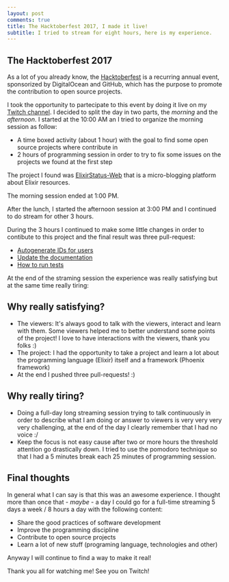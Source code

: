 ```yaml
---
layout: post
comments: true
title: The Hacktoberfest 2017, I made it live!
subtitle: I tried to stream for eight hours, here is my experience.
---
```


## The Hacktoberfest 2017

As a lot of you already know, the [Hacktoberfest](https://hacktoberfest.digitalocean.com/) is a recurring annual event, sponsorized by DigitalOcean and GitHub, which has the purpose to promote the contribution to open source projects.

I took the opportunity to partecipate to this event by doing it live on my [Twitch channel](https://twitch.tv/joebew42). I decided to split the day in two parts, the _morning_ and the _afternoon_. I started at the 10:00 AM an I tried to organize the morning session as follow:

- A time boxed activity (about 1 hour) with the goal to find some open source projects where contribute in
- 2 hours of programming session in order to try to fix some issues on the projects we found at the first step

The project I found was [ElixirStatus-Web](https://github.com/rrrene/elixirstatus-web) that is a micro-blogging platform about Elixir resources.

The morning session ended at 1:00 PM.

After the lunch, I started the afternoon session at 3:00 PM and I continued to do stream for other 3 hours.

During the 3 hours I continued to make some little changes in order to contibute to this project and the final result was three pull-request:

- [Autogenerate IDs for users](https://github.com/rrrene/elixirstatus-web/pull/60)
- [Update the documentation](https://github.com/rrrene/elixirstatus-web/pull/59)
- [How to run tests](https://github.com/rrrene/elixirstatus-web/pull/58)

At the end of the straming session the experience was really satisfying but at the same time really tiring:

## Why really satisfying?

- The viewers: It's always good to talk with the viewers, interact and learn with them. Some viewers helped me to better understand some points of the project! I love to have interactions with the viewers, thank you folks :)
- The project: I had the opportunity to take a project and learn a lot about the programming language (Elixir) itself and a framework (Phoenix framework)
- At the end I pushed three pull-requests! :)

## Why really tiring?

- Doing a full-day long streaming session trying to talk continuously in order to describe what I am doing or answer to viewers is very very very very challenging, at the end of the day I clearly remember that I had no voice :/
- Keep the focus is not easy cause after two or more hours the threshold attention go drastically down. I tried to use the pomodoro technique so that I had a 5 minutes break each 25 minutes of programming session.

## Final thoughts

In general what I can say is that this was an awesome experience. I thought more than once that - _maybe_ - a day I could go for a full-time streaming 5 days a week / 8 hours a day with the following content:

- Share the good practices of software development
- Improve the programming discipline
- Contribute to open source projects
- Learn a lot of new stuff (programing language, technologies and other)

Anyway I will continue to find a way to make it real!

Thank you all for watching me! See you on Twitch!
